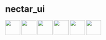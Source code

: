 # nectar_ui
<img src="https://github.com/EldhosAji/nectar_ui/screenshots/1.jpeg" width="48">
<img src="https://github.com/EldhosAji/nectar_ui/screenshots/2.jpeg" width="48">
<img src="https://github.com/EldhosAji/nectar_ui/screenshots/3.jpeg" width="48">
<img src="https://github.com/EldhosAji/nectar_ui/screenshots/4.jpeg" width="48">
<img src="https://github.com/EldhosAji/nectar_ui/screenshots/5.jpeg" width="48">
<img src="https://github.com/EldhosAji/nectar_ui/screenshots/6.jpeg" width="48">
